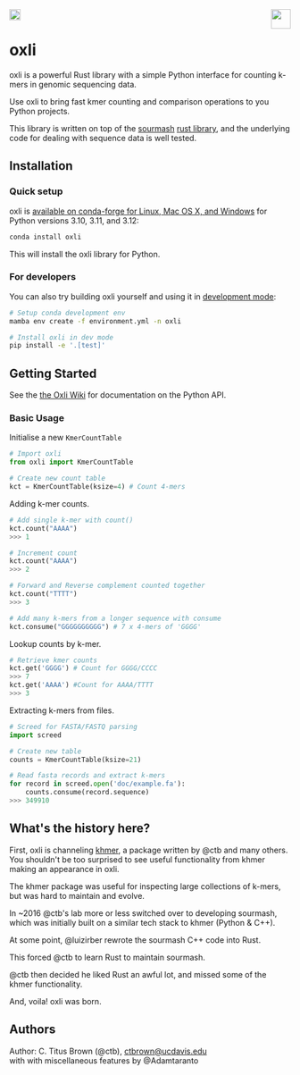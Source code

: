 <a href="https://opensource.org/licenses/BSD-3-Clause">
  <img src="https://img.shields.io/badge/License-BSD_3--Clause-blue.svg" align="left" height="20"/>
</a> 

<a href="https://gitpod.io/#https://github.com/oxli-bio/oxli">
  <img src="https://gitpod.io/button/open-in-gitpod.svg" align="right" height="35"/>
</a>

<br>

# oxli

oxli is a powerful Rust library with a simple Python interface for counting k-mers
in genomic sequencing data.

Use oxli to bring fast kmer counting and comparison operations to you Python projects.

This library is written on top of the
[sourmash](https://sourmash.readthedocs.io/)
[rust library](https://sourmash.readthedocs.io/), and the underlying
code for dealing with sequence data is well tested.

## Installation

### Quick setup

oxli is
[available on conda-forge for Linux, Mac OS X, and Windows](https://github.com/conda-forge/oxli-feedstock) for Python versions 3.10, 3.11, and 3.12:

```bash
conda install oxli
```

This will install the oxli library for Python.

### For developers

You can also try building oxli yourself and using it in [development mode](https://github.com/oxli-bio/oxli/wiki/For-Developers):

```bash
# Setup conda development env
mamba env create -f environment.yml -n oxli

# Install oxli in dev mode
pip install -e '.[test]'
```

## Getting Started

See the [the Oxli Wiki](https://github.com/oxli-bio/oxli/wiki/Getting-Started) for documentation on the Python API.

### Basic Usage

Initialise a new `KmerCountTable`
```python
# Import oxli
from oxli import KmerCountTable

# Create new count table
kct = KmerCountTable(ksize=4) # Count 4-mers
```
Adding k-mer counts.

```python
# Add single k-mer with count()
kct.count("AAAA")
>>> 1

# Increment count
kct.count("AAAA")
>>> 2

# Forward and Reverse complement counted together
kct.count("TTTT")
>>> 3

# Add many k-mers from a longer sequence with consume
kct.consume("GGGGGGGGGG") # 7 x 4-mers of 'GGGG'
```

Lookup counts by k-mer.

```python
# Retrieve kmer counts
kct.get('GGGG') # Count for GGGG/CCCC
>>> 7
kct.get('AAAA') #Count for AAAA/TTTT
>>> 3
```

Extracting k-mers from files.

```python
# Screed for FASTA/FASTQ parsing
import screed

# Create new table
counts = KmerCountTable(ksize=21)

# Read fasta records and extract k-mers
for record in screed.open('doc/example.fa'):
    counts.consume(record.sequence)
>>> 349910
```


## What's the history here?

First, oxli is channeling
[khmer](https://khmer.readthedocs.io/en/latest/), a package written by
@ctb and many others.  You shouldn't be too surprised to see useful
functionality from khmer making an appearance in oxli.  

The khmer package was useful for inspecting large collections of
k-mers, but was hard to maintain and evolve.  

In ~2016 @ctb's lab more or less switched over to developing
sourmash, which was initially built on a similar tech stack to khmer
(Python & C++).  
  
At some point, @luizirber rewrote the sourmash C++ code into Rust.  

This forced @ctb to learn Rust to maintain sourmash.  

@ctb then decided he liked Rust an awful lot, and missed some of the
khmer functionality.  
  
And, voila! oxli was born.

## Authors

Author: C. Titus Brown (@ctb), ctbrown@ucdavis.edu  
with with miscellaneous features by @Adamtaranto